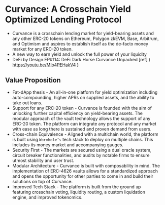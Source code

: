 # Curvance: A Crosschain Yield Optimized Lending Protocol
- Curvance is a crosschain lending market for yield-bearing assets and any other ERC-20 tokens on Ethereum, Polygon zkEVM, Base, Arbitrum, and Optimism and aspires to establish itself as the de-facto money market for any ERC-20 token.
- A new way to earn yield and unlock the full power of your liquidity
- DeFi by Design EP#114: DeFi Dark Horse Curvance Unpacked [ref] ( https://youtu.be/Mlb4PEHakV4 )

## Value Proposition
- Fat-dApp thesis - An all-in-one platform for yield optimization including auto-compounding, higher APRs on supplied assets, and the ability to take out loans.
- Support for any ERC-20 token - Curvance is founded with the aim of unlocking further capital efficiency on yield-bearing assets. The modular approach of the vault technology allows the support of any ERC-20 token. The platform can integrate any protocol and any market with ease as long there is sustained and proven demand from users.
- Cross-chain Equivalence - Aligned with a multichain world, the platform is built using `Wormhole’s` tech stack to deploy on multiple chains. This includes its money market and accompanying gauges.
- Security First - The markets are secured using a dual oracle system, circuit breaker functionalities, and audits by notable firms to ensure utmost stability and user trust.
- Modular Architecture - Curvance is built with composability in mind. The implementation of ERC-4626 vaults allows for a standardized approach and opens the opportunity for other parties to come in and build their solutions on top of Curvance.
- Improved Tech Stack - The platform is built from the ground up featuring crosschain voting, liquidity routing, a custom liquidation engine, and improved tokenomics.